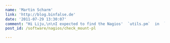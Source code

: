 ```yaml
---
name: 'Martin Scharm'
link: 'http://blog.binfalse.de'
date: '2011-07-29 13:30:07'
comment: "Hi Liju,\n\nI expected to find the Nagios'  `utils.pm`  in  `/usr/lib/nagios/plugins` . I'll update my articles to supplement it with a note about this variable ;-)\n\nThanks for your advice!"
post_id: /software/nagios/check_mount-pl

---
```



